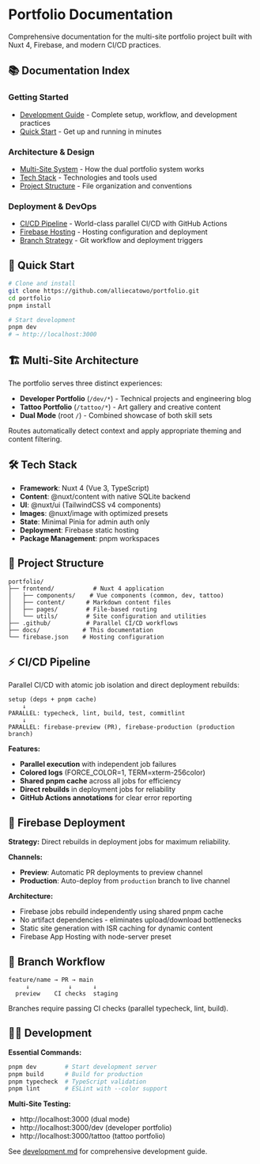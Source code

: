 # Portfolio Documentation

Comprehensive documentation for the multi-site portfolio project built with Nuxt 4, Firebase, and modern CI/CD practices.

## 📚 Documentation Index

### Getting Started

- [Development Guide](./development.md) - Complete setup, workflow, and development practices
- [Quick Start](#quick-start) - Get up and running in minutes

### Architecture & Design

- [Multi-Site System](#multi-site-architecture) - How the dual portfolio system works
- [Tech Stack](#tech-stack) - Technologies and tools used
- [Project Structure](#project-structure) - File organization and conventions

### Deployment & DevOps

- [CI/CD Pipeline](#cicd-pipeline) - World-class parallel CI/CD with GitHub Actions
- [Firebase Hosting](#firebase-deployment) - Hosting configuration and deployment
- [Branch Strategy](#branch-workflow) - Git workflow and deployment triggers

## 🚀 Quick Start

```bash
# Clone and install
git clone https://github.com/alliecatowo/portfolio.git
cd portfolio
pnpm install

# Start development
pnpm dev
# → http://localhost:3000
```

## 🏗️ Multi-Site Architecture

The portfolio serves three distinct experiences:

- **Developer Portfolio** (`/dev/*`) - Technical projects and engineering blog
- **Tattoo Portfolio** (`/tattoo/*`) - Art gallery and creative content
- **Dual Mode** (root `/`) - Combined showcase of both skill sets

Routes automatically detect context and apply appropriate theming and content filtering.

## 🛠️ Tech Stack

- **Framework**: Nuxt 4 (Vue 3, TypeScript)
- **Content**: @nuxt/content with native SQLite backend
- **UI**: @nuxt/ui (TailwindCSS v4 components)
- **Images**: @nuxt/image with optimized presets
- **State**: Minimal Pinia for admin auth only
- **Deployment**: Firebase static hosting
- **Package Management**: pnpm workspaces

## 📁 Project Structure

```
portfolio/
├── frontend/           # Nuxt 4 application
│   ├── components/    # Vue components (common, dev, tattoo)
│   ├── content/      # Markdown content files
│   ├── pages/        # File-based routing
│   └── utils/        # Site configuration and utilities
├── .github/          # Parallel CI/CD workflows
├── docs/            # This documentation
└── firebase.json    # Hosting configuration
```

## ⚡ CI/CD Pipeline

Parallel CI/CD with atomic job isolation and direct deployment rebuilds:

```
setup (deps + pnpm cache)
    ↓
PARALLEL: typecheck, lint, build, test, commitlint
    ↓
PARALLEL: firebase-preview (PR), firebase-production (production branch)
```

**Features:**

- **Parallel execution** with independent job failures
- **Colored logs** (FORCE_COLOR=1, TERM=xterm-256color)
- **Shared pnpm cache** across all jobs for efficiency
- **Direct rebuilds** in deployment jobs for reliability
- **GitHub Actions annotations** for clear error reporting

## 🚢 Firebase Deployment

**Strategy:** Direct rebuilds in deployment jobs for maximum reliability.

**Channels:**

- **Preview**: Automatic PR deployments to preview channel
- **Production**: Auto-deploy from `production` branch to live channel

**Architecture:**

- Firebase jobs rebuild independently using shared pnpm cache
- No artifact dependencies - eliminates upload/download bottlenecks
- Static site generation with ISR caching for dynamic content
- Firebase App Hosting with node-server preset

## 🔄 Branch Workflow

```
feature/name → PR → main
     ↓           ↓      ↓
  preview    CI checks  staging
```

Branches require passing CI checks (parallel typecheck, lint, build).

## 🧑‍💻 Development

**Essential Commands:**

```bash
pnpm dev        # Start development server
pnpm build      # Build for production
pnpm typecheck  # TypeScript validation
pnpm lint       # ESLint with --color support
```

**Multi-Site Testing:**

- http://localhost:3000 (dual mode)
- http://localhost:3000/dev (developer portfolio)
- http://localhost:3000/tattoo (tattoo portfolio)

See [development.md](./development.md) for comprehensive development guide.
